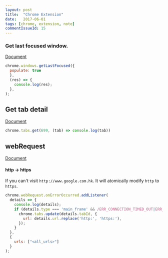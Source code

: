 ```yaml
---
layout: post
title:  "Chrome Extension"
date:   2017-06-01
tags: [chrome, extension, note]
commentIssueId: 15
---
```


### Get last focused window.
[Document](https://developer.chrome.com/extensions/windows)

```js
chrome.windows.getLastFocused({
  populate: true
  },
  (res) => {
    console.log(res);
  },
);
```

## Get tab detail
[Document](https://developer.chrome.com/extensions/tabs)

```js
chrome.tabs.get(699, (tab) => console.log(tab))
```

## webRequest
[Document](https://developer.chrome.com/extensions/webRequest)

#### http -> https
If you can't visit `http://www.google.com.hk`. It will atomically modify `http` to `https`.

```js
chrome.webRequest.onErrorOccurred.addListener(
  details => {
    console.log(details);
    if (details.type === 'main_frame' && /ERR_CONNECTION_TIMED_OUT|ERR_CONNECTION_RESET/.test(details.error) && /http:/.test(details.url)) {
      chrome.tabs.update(details.tabId, {
        url: details.url.replace('http:', 'https:'),
      });
    }
  },
  {
    urls: ["<all_urls>"]
  }
);
```

